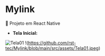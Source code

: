# Mylink
:iphone: Projeto em React Native    

- **Tela Inicial:**                                                                                             

![Tela01](https://user-images.githubusercontent.com/61321277/120544272-9a517200-c3c3-11eb-97d1-e8fd81f1aafc.jpeg)
!(https://github.com/rst-tec/Mylink/blob/main/src/assets/Tela01.jpeg)
